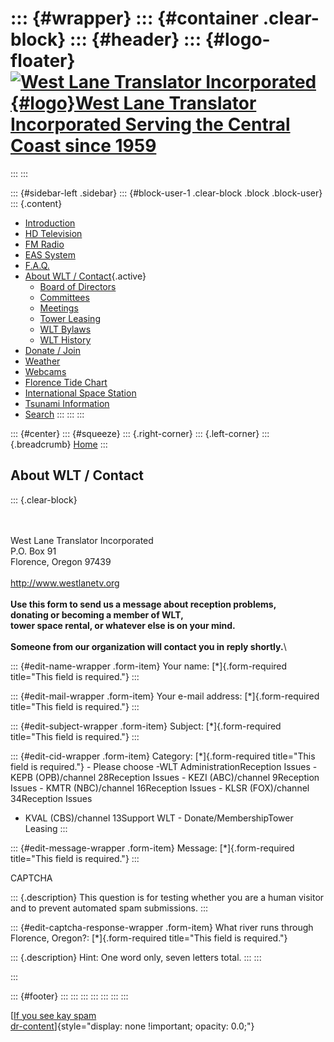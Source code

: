 <div>

</div>

::: {#wrapper}
::: {#container .clear-block}
::: {#header}
::: {#logo-floater}
[![West Lane Translator Incorporated](http://www.westlanetv.org/themes/garland/logo.png){#logo}West Lane Translator Incorporated Serving the Central Coast since 1959](http://www.westlanetv.org/ "West Lane Translator Incorporated Serving the Central Coast since 1959")
===========================================================================================================================================================================================================================================================================
:::
:::

::: {#sidebar-left .sidebar}
::: {#block-user-1 .clear-block .block .block-user}
::: {.content}
-   [Introduction](http://www.westlanetv.org/Introduction)
-   [HD
    Television](http://www.westlanetv.org/HDTV "High Definition Television for Florence")
-   [FM Radio](http://www.westlanetv.org/FM "FM Radio for Florence")
-   [EAS
    System](http://www.westlanetv.org/EAS "The Emergency Alert System")
-   [F.A.Q.](http://www.westlanetv.org/FAQ)
-   [About WLT /
    Contact](http://www.westlanetv.org/contact "About WLT and Contact Information"){.active}
    -   [Board of
        Directors](http://www.westlanetv.org/About/BOD "Meet the Board of Directors of WLT")
    -   [Committees](http://www.westlanetv.org/About/Committees "WLT Commitee Lists")
    -   [Meetings](http://www.westlanetv.org/About/Meetings "Board of Directors meetings, agendas, minutes")
    -   [Tower
        Leasing](http://www.westlanetv.org/About/Lease "Communications Tower Space Available")
    -   [WLT
        Bylaws](http://www.westlanetv.org/About/Bylaws "Corporation Bylaws in PDF")
    -   [WLT History](http://www.westlanetv.org/About/History)
-   [Donate / Join](http://www.westlanetv.org/Donate)
-   [Weather](http://www.westlanetv.org/WX "Florence, Oregon Weather")
-   [Webcams](http://www.westlanetv.org/Webcam)
-   [Florence Tide
    Chart](http://www.westlanetv.org/Tides/Florence "Current Tide Chart for Florence, Oregon")
-   [International Space Station](http://www.westlanetv.org/ISS)
-   [Tsunami Information](http://www.westlanetv.org/Tsunami)
-   [Search](http://www.westlanetv.org/search/node "Search the WLT Site")
:::
:::
:::

::: {#center}
::: {#squeeze}
::: {.right-corner}
::: {.left-corner}
::: {.breadcrumb}
[Home](http://www.westlanetv.org/)
:::

About WLT / Contact
-------------------

::: {.clear-block}
<div>

\
\
West Lane Translator Incorporated\
P.O. Box 91\
Florence, Oregon 97439\
\
<http://www.westlanetv.org>\
\
**Use this form to send us a message about reception problems,\
donating or becoming a member of WLT,\
tower space rental, or whatever else is on your mind.\
\
Someone from our organization will contact you in reply shortly.**\

::: {#edit-name-wrapper .form-item}
Your name: [\*]{.form-required title="This field is required."}
:::

::: {#edit-mail-wrapper .form-item}
Your e-mail address: [\*]{.form-required
title="This field is required."}
:::

::: {#edit-subject-wrapper .form-item}
Subject: [\*]{.form-required title="This field is required."}
:::

::: {#edit-cid-wrapper .form-item}
Category: [\*]{.form-required title="This field is required."} - Please
choose -WLT AdministrationReception Issues - KEPB (OPB)/channel
28Reception Issues - KEZI (ABC)/channel 9Reception Issues - KMTR
(NBC)/channel 16Reception Issues - KLSR (FOX)/channel 34Reception Issues
- KVAL (CBS)/channel 13Support WLT - Donate/MembershipTower Leasing
:::

::: {#edit-message-wrapper .form-item}
Message: [\*]{.form-required title="This field is required."}
:::

CAPTCHA

::: {.description}
This question is for testing whether you are a human visitor and to
prevent automated spam submissions.
:::

::: {#edit-captcha-response-wrapper .form-item}
What river runs through Florence, Oregon?: [\*]{.form-required
title="This field is required."}

::: {.description}
Hint: One word only, seven letters total.
:::
:::

</div>
:::

::: {#footer}
:::
:::
:::
:::
:::
:::
:::

[[If you see kay
spam](http://www.mymooresville.com/horizontal.php?date=6)\
[dr-content](http://www.westlanetv.org/liverpoet.php)]{style="display: none !important; opacity: 0.0;"}
